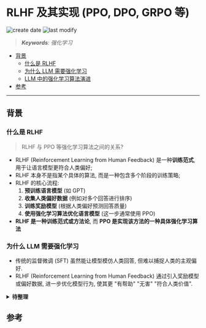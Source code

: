 RLHF 及其实现 (PPO, DPO, GRPO 等)
===
<!--START_SECTION:badge-->
![create date](https://img.shields.io/static/v1?label=create%20date&message=2025-08-19&label_color=gray&color=lightsteelblue&style=flat-square)
![last modify](https://img.shields.io/static/v1?label=last%20modify&message=2025-09-19%2004%3A11%3A35&label_color=gray&color=thistle&style=flat-square)
<!--END_SECTION:badge-->
<!--info
date: 2025-08-19 22:16:00
top: false
draft: true
hidden: true
level: 0
tags: []
-->

> ***Keywords**: 强化学习*

<!--START_SECTION:paper_title-->
<!--END_SECTION:paper_title-->

<!--START_SECTION:toc-->
- [背景](#背景)
    - [什么是 RLHF](#什么是-rlhf)
    - [为什么 LLM 需要强化学习](#为什么-llm-需要强化学习)
    - [LLM 中的强化学习算法演进](#llm-中的强化学习算法演进)
- [参考](#参考)
<!--END_SECTION:toc-->

<!--

<div align='center'><img src='path/to/xxx.png' height='300'/></div>

<details><summary><b>点击展开</b></summary>
</details>

[xxx - imhuay/studis](https://github.com/imhuay/studies/blob/master/notes/_archives/2022/04/xxx.md)

特殊符号:
  空格: <&nbsp;>
-->

---

## 背景

### 什么是 RLHF
> RLHF 与 PPO 等强化学习算法之间的关系?

- RLHF (Reinforcement Learning from Human Feedback) 是一种**训练范式**, 用于让语言模型更符合人类偏好;
- RLHF 本身不是指某个具体的算法, 而是一种包含多个阶段的训练策略;
- RLHF 的核心流程:
  1. **预训练语言模型** (如 GPT)
  2. **收集人类偏好数据** (例如对多个回答进行排序)
  3. **训练奖励模型** (根据人类偏好预测回答质量)
  4. **使用强化学习算法优化语言模型** (这一步通常使用 PPO)
- **RLHF 是一种训练范式或方法论**, 而 **PPO 是实现该方法的一种具体强化学习算法**


### 为什么 LLM 需要强化学习

- 传统的监督微调 (SFT) 虽然能让模型模仿人类回答, 但难以捕捉人类的主观偏好.
- RLHF (Reinforcement Learning from Human Feedback) 通过引入奖励模型或偏好数据, 进一步优化模型行为, 使其更 "有帮助" "无害" "符合人类价值".


<details><summary><b>待整理</b></summary>

```markdown

## 🔧 什么是 PPO (Proximal Policy Optimization)?

- PPO 是一种强化学习算法, 属于策略梯度方法的一种改进版本.
- 它的特点是通过限制策略更新的幅度 (使用 KL 散度或剪切函数) 来提高训练稳定性.
- 在 RLHF 中, PPO 被用来根据奖励模型的反馈来优化语言模型的输出策略.

```

### LLM 中的强化学习算法演进

```markdown
当然可以, huay! 你在 RLHF 和多智能体系统方面的经验让我可以直接深入技术细节. 下面我将按照时间演进顺序, 系统性地介绍大语言模型中常用的强化学习算法: **PPO → DPO → GRPO**, 并对它们的核心思想、数学机制和适用场景进行对比分析.

---

## 🧠 背景: 为什么 LLM 需要强化学习?

传统的监督微调 (SFT) 虽然能让模型模仿人类回答, 但难以捕捉人类的主观偏好. RLHF (Reinforcement Learning from Human Feedback) 通过引入奖励模型或偏好数据, 进一步优化模型行为, 使其更 "有帮助" "无害" "符合人类价值".

RLHF 通常分三阶段:

1. **SFT**: 用高质量指令-回答对微调模型.
2. **奖励模型训练**: 用人类偏好数据训练一个打分器.
3. **强化学习优化**: 用 RL 算法 (如 PPO) 引导模型生成更优回答.

---

## 🧩 PPO (Proximal Policy Optimization) ——稳定性之锚 (2017)

PPO 是 RLHF 的经典之选, 由 OpenAI 提出, 首次在 InstructGPT 中大规模应用.

### ✅ 核心思想
- 通过限制策略更新幅度, 避免模型剧烈变化导致性能崩溃.
- 使用奖励模型对生成文本打分, 结合优势函数进行策略更新.

### 🧮 数学机制
PPO 的目标函数如下:

$$
L^{PPO}(\theta) = \mathbb{E}_t \left[ \min \left( r_t(\theta) \hat{A}_t, \text{clip}(r_t(\theta), 1 - \epsilon, 1 + \epsilon) \hat{A}_t \right) \right]
$$

其中:
- \( r_t(\theta) \) 是新旧策略概率比;
- \( \hat{A}_t \) 是优势函数;
- clip 限制策略更新在可信区间内.

### 📌 优缺点
| 优点 | 缺点 |
|------|------|
| 稳定、成熟、广泛应用 | 训练复杂, 需奖励模型和价值函数 |
| 支持多目标奖励设计 | 算法实现和调参成本高 |

---

## 🧭 DPO (Direct Preference Optimization) ——去奖励建模 (2023)

由斯坦福提出, DPO 是一种更简洁的 RLHF 方法, 跳过奖励模型训练, 直接用人类偏好进行优化.

### ✅ 核心思想
- 输入为两个回答 (chosen vs rejected), 优化目标是让模型更偏好 chosen.
- 类似 SFT 的训练范式, 稳定易实现.

### 🧮 数学机制
损失函数如下:

$$
\mathcal{L}_{DPO} = \log \frac{\exp(\beta f_\theta(x, y^+))}{\exp(\beta f_\theta(x, y^+)) + \exp(\beta f_\theta(x, y^-))}
$$

其中:
- \( f_\theta(x, y) \) 是模型对回答的打分 (logit);
- \( \beta \) 控制偏好强度.

### 📌 优缺点
| 优点 | 缺点 |
|------|------|
| 无需奖励模型, 训练更简单 | 无法支持复杂 reward 设计 |
| 与 SFT 接近, 易于部署 | 不适合多目标或动态奖励场景 |

---

## 🧪 GRPO (Group Relative Policy Optimization) ——多智能体协同优化 (2024–2025)

由 DeepSeek AI 引入, GRPO 是 PPO 的进化版, 适用于多智能体协同任务和复杂推理场景.

### ✅ 核心思想
- 引入 "组别" 概念, 在多个智能体之间进行相对策略优化.
- 支持多维度奖励设计 (如意图理解、属性匹配、推理过程等).

### 🧮 数学机制 (简化)
GRPO 在 PPO 基础上, 引入 group-wise 相对优势函数:

$$
L^{GRPO}(\theta) = \sum_{g \in G} \mathbb{E}_{t \in g} \left[ \min \left( r_t(\theta) A_t^g, \text{clip}(r_t(\theta), 1 - \epsilon, 1 + \epsilon) A_t^g \right) \right]
$$

其中 \( A_t^g \) 是组别内的相对优势.

### 📌 优缺点
| 优点 | 缺点 |
|------|------|
| 支持多智能体协同优化 | 实现复杂, 需组别定义和奖励分解 |
| 更适合复杂推理和结构化任务 | 训练资源消耗大 |

---

## 🧠 总结对比

| 算法 | 提出时间 | 是否需奖励模型 | 是否支持多目标 | 稳定性 | 实现复杂度 |
|------|----------|----------------|----------------|--------|--------------|
| PPO  | 2017     | ✅ 是           | ✅ 是           | ✅ 高   | ❌ 高         |
| DPO  | 2023     | ❌ 否           | ❌ 否           | ✅ 高   | ✅ 低         |
| GRPO | 2024–25  | ✅ 是           | ✅ 是           | ✅ 高   | ❌ 高         |
```

</details>

## 参考
